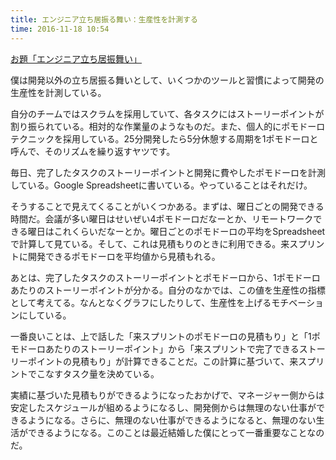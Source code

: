 ```yaml
---
title: エンジニア立ち居振る舞い：生産性を計測する
time: 2016-11-18 10:54
---
```


[お題「エンジニア立ち居振舞い」](http://blog.hatena.ne.jp/-/odai/10328749687193803821)

僕は開発以外の立ち居振る舞いとして、いくつかのツールと習慣によって開発の生産性を計測している。

自分のチームではスクラムを採用していて、各タスクにはストーリーポイントが割り振られている。相対的な作業量のようなものだ。また、個人的にポモドーロテクニックを採用している。25分開発したら5分休憩する周期を1ポモドーロと呼んで、そのリズムを繰り返すヤツです。

毎日、完了したタスクのストーリーポイントと開発に費やしたポモドーロを計測している。Google Spreadsheetに書いている。やっていることはそれだけ。

そうすることで見えてくることがいくつかある。まずは、曜日ごとの開発できる時間だ。会議が多い曜日はせいぜい4ポモドーロだなーとか、リモートワークできる曜日はこれくらいだなーとか。曜日ごとのポモドーロの平均をSpreadsheetで計算して見ている。そして、これは見積もりのときに利用できる。来スプリントに開発できるポモドーロを平均値から見積もれる。

あとは、完了したタスクのストーリーポイントとポモドーロから、1ポモドーロあたりのストーリーポイントが分かる。自分のなかでは、この値を生産性の指標として考えてる。なんとなくグラフにしたりして、生産性を上げるモチベーションにしている。

一番良いことは、上で話した「来スプリントのポモドーロの見積もり」と「1ポモドーロあたりのストーリーポイント」から「来スプリントで完了できるストーリーポイントの見積もり」が計算できることだ。この計算に基づいて、来スプリントでこなすタスク量を決めている。

実績に基づいた見積もりができるようになったおかげで、マネージャー側からは安定したスケジュールが組めるようになるし、開発側からは無理のない仕事ができるようになる。さらに、無理のない仕事ができるようになると、無理のない生活ができるようになる。このことは最近結婚した僕にとって一番重要なことなのだ。
